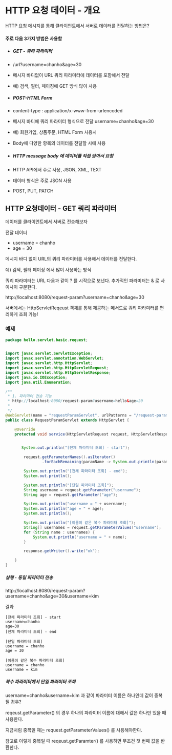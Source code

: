 # HTTP 요청 데이터 - 개요 

 HTTP 요청 메시지를 통해 클라이언트에서 서버로  데이터를 전달하는 방법은? 



#### 주로 다음 3가지 방법은 사용함

- ##### GET - 쿼리 파라미터 

- /url?username=chanho&age=30 

- 메시지 바디없이  URL 쿼리 파라미터에 데이터를 포함해서 전달 

- 예) 검색, 필터, 페이징에 GET 방식 많이 사용 



- ##### POST-HTML Form 

- content-type : application/x-www-from-urlencoded

- 메시지 바디에 쿼리 파라미터 형식으로 전달 username=chanho&age=30 

- 예) 회원가입, 상품주문, HTML Form 사용시 

- Body에 다양한 항목의 데이터를 전달할 시에 사용 



- ##### HTTP message body 에 데이터를 직접 담아서 요청 

- HTTP API에서 주로 사용, JSON, XML, TEXT 

- 데이터 형식은 주로 JSON 사용 

- POST, PUT, PATCH 







## HTTP 요청데이터 - GET 쿼리 파라미터 



데이터를 클라이언트에서 서버로 전송해보자 



전달 데이터 

- username = chanho
- age = 30 



메시지 바디 없이 URL의  쿼리 파라미터를 사용해서 데이터를 전달한다. 

예) 검색, 필터 페이징 에서 많이 사용하는 방식 



쿼리 파라미터는 URL 다음과 같이 ? 를 시작으로 보낸다. 추가적인 파라미터는 & 로 사이사이 구분한다.

http://localhost:8080/request-param?username=chanho&age=30 



서버에서는 HttpServletReqeust 객체를 통해 제공하는 메서드로 쿼리 파라미터를 편리하게 조회 가능! 





###  예제

```java
package hello.servlet.basic.request;


import javax.servlet.ServletException;
import javax.servlet.annotation.WebServlet;
import javax.servlet.http.HttpServlet;
import javax.servlet.http.HttpServletRequest;
import javax.servlet.http.HttpServletResponse;
import java.io.IOException;
import java.util.Enumeration;

/**
 * 1. 파라미터 전송 기능
 * http://localhost:8080/request-param?username=hello&age=20
 *
 */
@WebServlet(name = "requestParamServlet", urlPatterns = "/request-param")
public class RequestParamServlet extends HttpServlet {

    @Override
    protected void service(HttpServletRequest request, HttpServletResponse response) throws ServletException, IOException {


       System.out.println("[전체 파라미터 조회] - start");

        request.getParameterNames().asIterator()
                .forEachRemaining(paramName -> System.out.println(paramName + "=" + 	request.getParameter(paramName)));

        System.out.println("[전체 파라미터 조회] - end");
        System.out.println();

        System.out.println("[단일 파라미터 조회]");
        String username = request.getParameter("username");
        String age = request.getParameter("age");

        System.out.println("username = " + username);
        System.out.println("age = " + age);
        System.out.println();

        System.out.println("[이름이 같은 복수 파라미터 조회]");
        String[] usernames = request.getParameterValues("username");
        for (String name : usernames) {
            System.out.println("username = " + name);
        }

        response.getWriter().write("ok");

    }
}

```



#####  실행 - 동일 파라미터 전송 

http://localhost:8080/request-param?username=chanho&age=30&username=kim



결과 

```
[전체 파라미터 조회] - start
username=chanho
age=30
[전체 파라미터 조회] - end

[단일 파라미터 조회]
username = chanho
age = 30

[이름이 같은 복수 파라미터 조회]
username = chanho
username = kim
```



#####  복수 파라미터에서 단일 파라미터 조회 

username=chanho&username=kim 과 같이 파라미터 이름은 하나인데 값이 중복 될 경우? 

reqeust.getParameter() 의 경우 하나의 파라미터 이름에 대해서 값은 하나만 있을 때 사용한다. 

지금처럼 중복일 때는 request.getParameterValues() 를 사용해야한다. 

참고로 이렇게 중복일 때 reqeust.getParamter() 를 사용하면 무조건 첫 번째 값을 반환한다. 